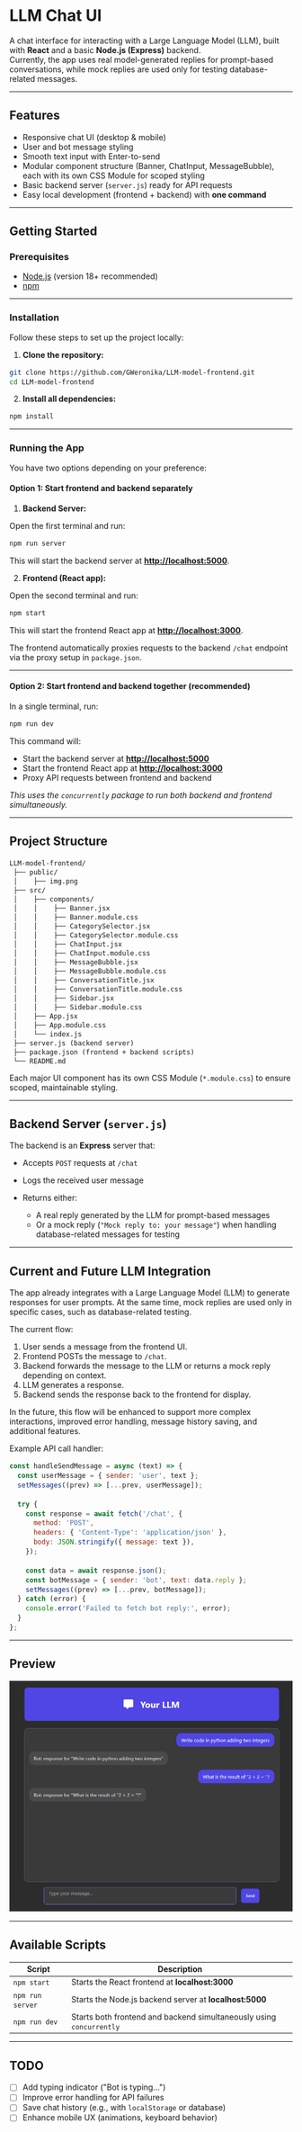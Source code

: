# LLM Chat UI

A chat interface for interacting with a Large Language Model (LLM), built with **React** and a basic **Node.js (Express)** backend.  
Currently, the app uses real model-generated replies for prompt-based conversations, while mock replies are used only for testing database-related messages.

---

## Features

- Responsive chat UI (desktop & mobile)
- User and bot message styling
- Smooth text input with Enter-to-send
- Modular component structure (Banner, ChatInput, MessageBubble), each with its own CSS Module for scoped styling
- Basic backend server (`server.js`) ready for API requests
- Easy local development (frontend + backend) with **one command**

---

## Getting Started

### Prerequisites

- [Node.js](https://nodejs.org/) (version 18+ recommended)
- [npm](https://www.npmjs.com/)

---

### Installation

Follow these steps to set up the project locally:

1. **Clone the repository:**

```bash
git clone https://github.com/GWeronika/LLM-model-frontend.git
cd LLM-model-frontend
```
2. **Install all dependencies:**

```bash
npm install
```

---

### Running the App

You have two options depending on your preference:

#### Option 1: Start frontend and backend separately

1. **Backend Server:**

Open the first terminal and run:

```bash
npm run server
```

This will start the backend server at **[http://localhost:5000](http://localhost:5000)**.

2. **Frontend (React app):**

Open the second terminal and run:

```bash
npm start
```

This will start the frontend React app at **[http://localhost:3000](http://localhost:3000)**.

The frontend automatically proxies requests to the backend `/chat` endpoint via the proxy setup in `package.json`.

---

#### Option 2: Start frontend and backend together (recommended)

In a single terminal, run:

```bash
npm run dev
```

This command will:

* Start the backend server at **[http://localhost:5000](http://localhost:5000)**
* Start the frontend React app at **[http://localhost:3000](http://localhost:3000)**
* Proxy API requests between frontend and backend

*This uses the `concurrently` package to run both backend and frontend simultaneously.*

---

## Project Structure

```
LLM-model-frontend/
 ├── public/
 │    ├── img.png
 ├── src/
 │    ├── components/
 │    │    ├── Banner.jsx
 │    │    ├── Banner.module.css
 │    │    ├── CategorySelector.jsx
 │    │    ├── CategorySelector.module.css
 │    │    ├── ChatInput.jsx
 │    │    ├── ChatInput.module.css
 │    │    ├── MessageBubble.jsx
 │    │    ├── MessageBubble.module.css
 │    │    ├── ConversationTitle.jsx
 │    │    ├── ConversationTitle.module.css
 │    │    ├── Sidebar.jsx
 │    │    ├── Sidebar.module.css
 │    ├── App.jsx
 │    ├── App.module.css
 │    └── index.js
 ├── server.js (backend server)
 ├── package.json (frontend + backend scripts)
 └── README.md
```

Each major UI component has its own CSS Module (`*.module.css`) to ensure scoped, maintainable styling.

---

## Backend Server (`server.js`)

The backend is an **Express** server that:

* Accepts `POST` requests at `/chat`
* Logs the received user message
* Returns either:

    * A real reply generated by the LLM for prompt-based messages
    * Or a mock reply (`"Mock reply to: your message"`) when handling database-related messages for testing

---

## Current and Future LLM Integration

The app already integrates with a Large Language Model (LLM) to generate responses for user prompts. At the same time, mock replies are used only in specific cases, such as database-related testing.

The current flow:

1. User sends a message from the frontend UI.
2. Frontend POSTs the message to `/chat`.
3. Backend forwards the message to the LLM or returns a mock reply depending on context.
4. LLM generates a response.
5. Backend sends the response back to the frontend for display.

In the future, this flow will be enhanced to support more complex interactions, improved error handling, message history saving, and additional features.

Example API call handler:

```javascript
const handleSendMessage = async (text) => {
  const userMessage = { sender: 'user', text };
  setMessages((prev) => [...prev, userMessage]);

  try {
    const response = await fetch('/chat', {
      method: 'POST',
      headers: { 'Content-Type': 'application/json' },
      body: JSON.stringify({ message: text }),
    });

    const data = await response.json();
    const botMessage = { sender: 'bot', text: data.reply };
    setMessages((prev) => [...prev, botMessage]);
  } catch (error) {
    console.error('Failed to fetch bot reply:', error);
  }
};
```
---

## Preview

![img.png](public/img.png)

---

## Available Scripts

| Script           | Description                                                          |
| ---------------- | -------------------------------------------------------------------- |
| `npm start`      | Starts the React frontend at **localhost:3000**                      |
| `npm run server` | Starts the Node.js backend server at **localhost:5000**              |
| `npm run dev`    | Starts both frontend and backend simultaneously using `concurrently` |

---

## TODO

* [ ] Add typing indicator ("Bot is typing...")
* [ ] Improve error handling for API failures
* [ ] Save chat history (e.g., with `localStorage` or database)
* [ ] Enhance mobile UX (animations, keyboard behavior)
